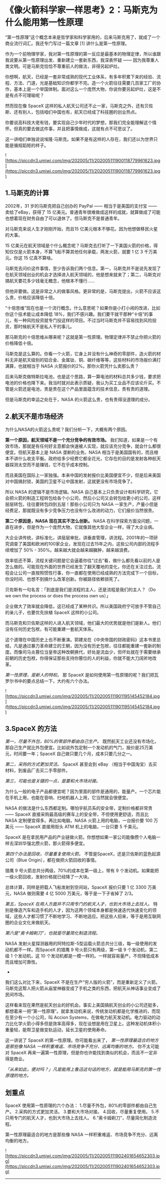 # 《像火箭科学家一样思考》2：马斯克为什么能用第一性原理

“第一性原理”这个概念本来是哲学家和科学家用的，后来马斯克用了，就成了一个商业流行词汇。我还专门写过一篇文章 [1] 讲什么是第一性原理。

作为一个前物理学家，我对第一性原理的第一反应是最基本的物理定律，所以谁跟我说要从第一性原理出发、重新建立一套新东西，我深表怀疑 —— 因为我尊重人类文明。可是马斯克恰恰不尊重前人的做法，非得另起炉灶。

你想啊，航天，已经是一套非常成熟的现代工业体系，有多年积累下来的经验、流程、方法、门道，光是基础知识你都学不完。造一个火箭往往需要几百家工厂的协作，基本上是一个举国体制。面对这么一个庞然大物，你说你要另起炉灶，这是不是有点不可理喻呢？

然而现在像 SpaceX 这样的私人航天公司还不止一家，马斯克之外，还有贝佐斯、还有别人，包括咱们中国也有，航天已经成了科技圈的创业热点。

你要说高科技大佬有钱，要实现自己少年时代的梦想，那我们完全能理解这个情怀。但真的要去做这件事，并且把事情做成，这就有点不可思议了。

这一讲咱们单独说说埃隆·马斯克。如果不是有这样的人存在，我们还以为世界只能是循规蹈矩的样子。

![https://piccdn3.umiwi.com/img/202005/11/202005111900118779961623.jpg](https://piccdn3.umiwi.com/img/202005/11/202005111900118779961623.jpg)

## 1.马斯克的计算

2002年，31 岁的马斯克把自己创办的 PayPal —— 相当于是美国的支付宝 —— 卖给了eBay，获得了 15 亿美元。普通青年很难做成这样的成就，就算做成了可能也想着现在财务自由了可以退休了。但马斯克不是普通青年。

对马斯克来说人生才刚刚开始，而且15 亿美元根本不够花。因为他想做移民火星的大事。

15 亿美元在航天领域是个什么概念呢？马斯克去打听了一下美国火箭的价格，得知仅仅是火箭本身，不算飞船不算其他任何承载，两发火箭，就要 1 亿 3 千万美元。你这 15 亿真不算啥。

马斯克去问价这件事情，至少告诉我们两个信息。第一，马斯克并不是说先发现了在航天领域创业的机会才选择进入航天领域的，他是想来就来了；第二，马斯克对搞航天要花多少钱毫无概念，他根本不懂行……

但他非要做。这是非常之人的做事风格。更非常的是，马斯克提出，火箭不应该这么贵，价格应该降低十倍。

“十倍思维”现在也是一个流行概念。什么意思呢？如果你是小打小闹的改进，比如你这个技术能让成本降低 18%，我们不感兴趣。我们要干就干那种“十倍”的事儿，有一种风险投资就专门投这样的项目。不过当时马斯克并不容易找到风险投资，那时候航天不是私人干的事儿。

那马斯克的十倍思维从哪来呢？这就是第一性原理。物理定律并不禁止你把火箭的价格降低十倍。

马斯克是这么算的。你看一个火箭，它身上并没有什么神奇的零部件，造火箭的材料无非是航天级别的铝合金、金属钛、铜、碳纤维等等，这些材料的市场报价满打满算，也就相当于 NASA 火箭报价的2%。那你火箭凭什么卖那么贵？

后来马斯克做特斯拉电池，也是这个思路，算一算电池的材料总共多少钱，要求把电池的价格也降下来。我当时就对此表示质疑，我认为买工业品不应该论斤买。不管是火箭还是电池，贵是贵在这个产品里面蕴含的技术信息，贵有贵的道理。

但是马斯克的幸运之处在于，NASA 的火箭这么贵，也有贵得没道理的成分。

## 2.航天不是市场经济

为什么NASA的火箭这么贵呢？我们分析一下，大概有两个原因。

 **第一个原因，航天领域不是一个充分竞争的有效市场。** 我们知道，如果是一个有效市场，那就是有任何好主意都会快速被人实现，就应该充分竞争，就会什么都很便宜。但航天基本上是 NASA 垄断的业务。NASA 相当于是美国国有的，而且根本不讲什么收支平衡。政府给多少经费它都全花光，它存在的目的是发射各种航天器探测太空而不是赚钱，它不在乎成本控制。

而且美国在国际上一家独强。本来中国的发射报价比美国便宜不少，但是后来美国对中国搞封锁，美国的卫星不让中国发射，这就更没有市场竞争了。

所以 NASA 的逻辑不是市场逻辑。NASA 自己基本上只负责设计和科学研究，它会把火箭的制造工程转包给各个小公司，然后小公司又会转包给更小的公司，这样层层转包，往往要转包四到五层！那些小公司只为 NASA 一家生产，产量小但是经费足，那就既没有多少竞争压力也没有什么改进的动力，它们报价当然很贵。

 **第二个原因是，NASA 现在其实不怎么创新。** NASA 在科学探索方面没问题，一直在进步，但是作为一个庞然大物，它就像其他大型企业一样，得了大企业病。

大企业讲传统，讲标准化，讲层层审批，讲垂直管理，讲流程。2001年的一项研究调查了美国和欧洲的100家企业，发现在过去15年之内，这些公司内部的流程手续增加了 50% - 350%。越来越大就会越来越臃肿，越来越浪费。

效率低还不算，流程关键问题是它会逼着你往“过去”看，做什么都先看以前的人是怎么做的。可能现在外面的世界已经发生了翻天覆地的变化，你还在关注过去。流程会让公司一直按照惯性行事，你一直都在使用已经成熟的方法完成下一个目标，你没时间、也想不到搞什么改革创新。你被路径依赖锁死了。

贝佐斯有一句名言：「到底是我们是流程的主人，还是流程是我们的主人？（Do we own the process or does the process own us）」

企业做大了效率就会降低，这已经成了某种共识。所以美国政府宁可放手不管自己的亲儿子，也要优先扶植 SpaceX 这样的小公司。

而马斯克和贝佐斯这样的人进入航天领域，他们最大的优势就是他们是新人。他们没有任何历史包袱，有可能重建一套航天体系。

这个道理在中国历史上也不断重演。郭建龙在《中央帝国的财政密码》这本书里总结，凡是通过暴力革命建立的王朝，因为没有历史包袱，往往都能重建一套新的制度。而像司马炎篡位当皇帝这种改朝换代，好处是流血少，但坏处就在于需要继承前朝的历史包袱，你得保证那些支持你篡位的人的利益，你就不能大刀阔斧地改革。

 *第一性原理，是新人的特权。* 那 SpaceX 是如何使用第一性原理的呢？我们把瓦罗尔书中的要点总结一下，大约有六个办法。

![https://piccdn3.umiwi.com/img/202005/11/202005111901195145452184.jpg](https://piccdn3.umiwi.com/img/202005/11/202005111901195145452184.jpg)

## 3.SpaceX  的方法

 *第一，尽量不外包，80%的零部件都由自己生产。* 既然航天工业还没有市场化，那自己生产就比外包便宜。比如说外包定制一个发动机的气门，报价是25万美元，时间要一年；SpaceX 自己做只要几个月，成本只要几分之一。

 *第二，采购的方式更加灵活。* SpaceX 甚至会到 eBay （相当于中国淘宝）去买材料，到废品厂去买二手零部件。

 *第三，可能也是关键的一点，是要和大市场对接。*

为什么一般的电子产品都便宜呢？因为里面的部件是通用的，能量产。一个芯片能在手机上用，也能在音响、扫地机器人上用，它当然就会很便宜。

NASA 的做法是什么东西都定制。哪怕宇航员系的安全带，定制价格都非常贵 —— SpaceX 直接采购最高级的赛车上的安全带，不但使用更舒适，而且比 NASA 定制便宜得多。再比如电脑，NASA 火箭上用的电脑，一台报价要 100 万美元 —— SpaceX 直接用街头 ATM 机上的电脑，一台只要 5 千美元。

SpaceX 是在拿民用产品的产业链做火箭。你想想如果一家公司能像攒个人电脑一样去深圳华强北攒火箭，那火箭得多便宜。

 *第四个办法是回收，尽量重复使用火箭。* 不管是SpaceX，还是贝佐斯的蓝色起源公司（Blue Origin），都在做把火箭回收的事情。

猎鹰 9 号火箭总共分两级，70%的成本在第一级上，带有 9 个发动机。如果能把一级火箭回收，发射价格就已经降了一大块。

总体计算，同样是把载人飞船发射到空间站，SpaceX 报价只要 1 亿 3300 万美元，NASA 做则需要 4 亿 5000 万美元，等于是一下子省掉了 2/3。

 *第五，SpaceX 在用人方面并不只用专门的航天人才，也到大市场上去找人。* 特别是像造汽车和造手机的人才，因为这两个领域本身都是快速迭代快速变化的领域，这些人才都习惯了不断地学习、不断地适应。把这些人招来，等于是用互联网圈的企业文化来做航天。

 *第六是“奥卡姆剃刀”，也就是尽量简化制造流程。*

NASA 发射火星探测器用的阿特拉斯-5型运载火箭总共分三级，每一级使用的发动机都不一样。而SpaceX 的猎鹰 9 号火箭只有两级，第一级 9 个发动机，第二级 1 个发动机，这 10 个发动机都是一模一样的。一样就容易量产，不但降低成本而且增加可靠性。

*

我们这么对比下来，SpaceX 不是在生产“穷人版的火箭”，而是重新定义了火箭。马斯克这帮人把火箭从庙堂神器变成了手机之类的东西，把航天从神话事业变成了民间市场。

这样看来现在果然是航天创业的好机会。事实上美国搞航天创业的小公司还挺多，都想着来一把“第一性原理”。就拿发动机来说，传统发动机都是化学推进的，而现在至少有一个小公司，叫 Accion Systems，在做电力航天发动机。电力驱动的动力比化学火箭小得多但是效率高得多，现在设想是用在卫星上。这种发动机体积小重量轻，能帮卫星做变轨运动，延长卫星的使用寿命。

这一讲说了 SpaceX 的第一性原理。你可能看出来了， *第一性原理最适合的地方是那些像 NASA 一样积重难返、市场竞争不充分、远离均衡的地方。* 你不太可能对 SpaceX 再来一遍第一性原理，但是你也许能找到类似的机会，而且不一定非得是商业。

 *「从来如此，便对吗？」凡是能用上鲁迅这句话的地方，就是能用马斯克的第一性原理的地方。*

## 划重点

SpaceX 使用第一性原理的六个办法：
1.尽量不外包，80%的零部件都由自己生产。
2.采购的方式更加灵活。
3.要和大市场对接。
4.回收，尽量重复使用。
5.不只用专门的航天人才，也到大市场上去找人。
6.“奥卡姆剃刀”，尽量简化制造流程。

第一性原理最适合的地方是那些像 NASA 一样积重难返、市场竞争不充分、远离均衡的地方。

![https://piccdn3.umiwi.com/img/202005/11/202005111902401654652303.jpg](https://piccdn3.umiwi.com/img/202005/11/202005111902401654652303.jpg)

---
